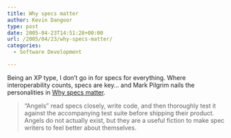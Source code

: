 ```yaml
---
title: Why specs matter
author: Kevin Dangoor
type: post
date: 2005-04-23T14:51:28+00:00
url: /2005/04/23/why-specs-matter/
categories:
  - Software Development

---
```

Being an XP type, I don&#8217;t go in for specs for everything. Where interoperability counts, specs are key&#8230; and Mark Pilgrim nails the personalities in [Why specs matter][1].

> “Angels” read specs closely, write code, and then thoroughly test it against the accompanying test suite before shipping their product. Angels do not actually exist, but they are a useful fiction to make spec writers to feel better about themselves.

 [1]: http://diveintomark.org/archives/2004/08/16/specs "Why specs matter [dive into mark]"